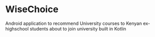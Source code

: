 # WiseChoice
Android application to recommend University courses to Kenyan ex-highschool students about to join university built in Kotlin
